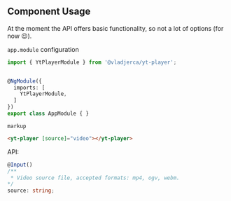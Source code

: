 ## Component Usage

At the moment the API offers basic functionality, so not a lot of options (for now 😉).

`app.module` configuration

```ts
import { YtPlayerModule } from '@vladjerca/yt-player';


@NgModule({
  imports: [
    YtPlayerModule,
  ]
})
export class AppModule { }

```

`markup`

``` html
<yt-player [source]="video"></yt-player>
```

API:

```ts
@Input()
/**
 * Video source file, accepted formats: mp4, ogv, webm.
*/
source: string;
```
